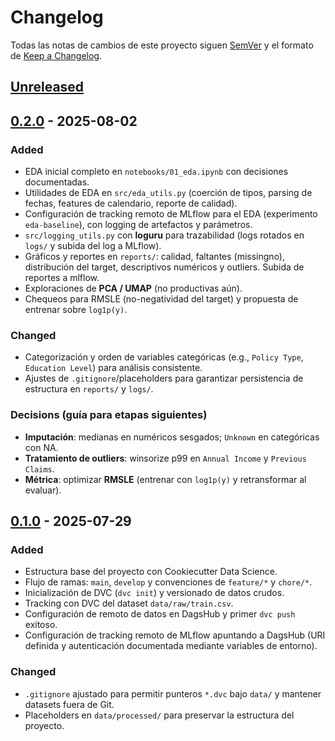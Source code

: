 # Changelog
Todas las notas de cambios de este proyecto siguen [SemVer](https://semver.org) y el formato de [Keep a Changelog](https://keepachangelog.com/es-ES/1.0.0/).

## [Unreleased]

## [0.2.0] - 2025-08-02
### Added
- EDA inicial completo en `notebooks/01_eda.ipynb` con decisiones documentadas.
- Utilidades de EDA en `src/eda_utils.py` (coerción de tipos, parsing de fechas, features de calendario, reporte de calidad).
- Configuración de tracking remoto de MLflow para el EDA (experimento `eda-baseline`), con logging de artefactos y parámetros.
- `src/logging_utils.py` con **loguru** para trazabilidad (logs rotados en `logs/` y subida del log a MLflow).
- Gráficos y reportes en `reports/`: calidad, faltantes (missingno), distribución del target, descriptivos numéricos y outliers. Subida de reportes a mlflow.
- Exploraciones de **PCA / UMAP** (no productivas aún).
- Chequeos para RMSLE (no-negatividad del target) y propuesta de entrenar sobre `log1p(y)`.

### Changed
- Categorización y orden de variables categóricas (e.g., `Policy Type`, `Education Level`) para análisis consistente.
- Ajustes de `.gitignore`/placeholders para garantizar persistencia de estructura en `reports/` y `logs/`.

### Decisions (guía para etapas siguientes)
- **Imputación**: medianas en numéricos sesgados; `Unknown` en categóricas con NA.
- **Tratamiento de outliers**: winsorize p99 en `Annual Income` y `Previous Claims`.
- **Métrica**: optimizar **RMSLE** (entrenar con `log1p(y)` y retransformar al evaluar).

## [0.1.0] - 2025-07-29
### Added
- Estructura base del proyecto con Cookiecutter Data Science.
- Flujo de ramas: `main`, `develop` y convenciones de `feature/*` y `chore/*`.
- Inicialización de DVC (`dvc init`) y versionado de datos crudos.
- Tracking con DVC del dataset `data/raw/train.csv`.
- Configuración de remoto de datos en DagsHub y primer `dvc push` exitoso.
- Configuración de tracking remoto de MLflow apuntando a DagsHub (URI definida y autenticación documentada mediante variables de entorno).

### Changed
- `.gitignore` ajustado para permitir punteros `*.dvc` bajo `data/` y mantener datasets fuera de Git.
- Placeholders en `data/processed/` para preservar la estructura del proyecto.

[Unreleased]: https://github.com/fertueros/insurance-mlops/compare/v0.2.0...HEAD
[0.2.0]: https://github.com/fertueros/insurance-mlops/compare/v0.1.0...v0.2.0
[0.1.0]: https://github.com/fertueros/insurance-mlops/tree/v0.1.0

